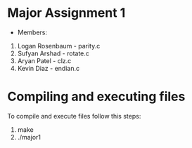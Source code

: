 # Major Assignment 1
- Members:
1. Logan Rosenbaum - parity.c
2. Sufyan Arshad - rotate.c
3. Aryan Patel - clz.c
4. Kevin Diaz - endian.c

# Compiling and executing files

To compile and execute files follow this steps:

1. make
2. ./major1
